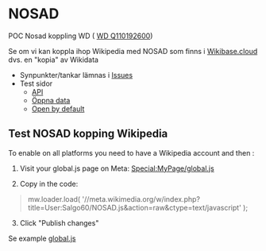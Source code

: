 # NOSAD
POC Nosad koppling WD ( [WD Q110192600](https://www.wikidata.org/wiki/Q110192600))

Se om vi kan koppla ihop Wikipedia med NOSAD som finns i <a target=_blank href="https://sweopendata.wikibase.cloud/wiki/NOSAD">Wikibase.cloud</a> dvs. en "kopia" av Wikidata
* Synpunkter/tankar lämnas i <a href="https://github.com/salgo60/NOSAD/issues">Issues</a>
* Test sidor 
  *  [API](https://salgo60.github.io/NOSAD/?q=Q165194)
  * [Öppna data](https://salgo60.github.io/NOSAD/?q=Q309901)
  * [Open by default](https://salgo60.github.io/NOSAD/?q=Q16584519)

## Test NOSAD kopping Wikipedia

To enable on all platforms you need to have a Wikipedia account and then :

1. Visit your global.js page on Meta: [Special:MyPage/global.js](https://meta.wikimedia.org/wiki/Special:MyPage/global.js)

2. Copy in the code:

> mw.loader.load( '//meta.wikimedia.org/w/index.php?title=User:Salgo60/NOSAD.js&action=raw&ctype=text/javascript' );

3. Click "Publish changes"

Se example [global.js](https://meta.wikimedia.org/wiki/User:Salgo60/global.js)
